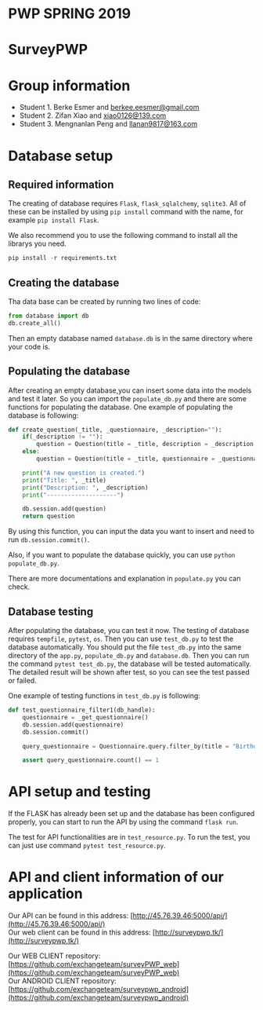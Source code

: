 # PWP SPRING 2019
# SurveyPWP
# Group information
* Student 1. Berke Esmer and berkee.eesmer@gmail.com
* Student 2. Zifan Xiao and xiao0126@139.com
* Student 3. Mengnanlan Peng and llanan9817@163.com
# Database setup
## Required information
The creating of database requires `Flask`, `flask_sqlalchemy`, `sqlite3`. All of these can be installed by using `pip install` command with the name, for example `pip install Flask`. 

We also recommend you to use the following command to install all the librarys you need.
```python
pip install -r requirements.txt
``` 
## Creating the database
Tha data base can be created by running two lines of code: 
```python
from database import db
db.create_all()
```
Then an empty database named `database.db` is in the same directory where your code is. 
## Populating the database
After creating an empty database,you can insert some data into the models and test it later. So you can import the `populate_db.py` and there are some functions for populating the database. One example of populating the database is following:
```python
def create_question(_title, _questionnaire, _description=""):
	if(_description != ""):
		question = Question(title = _title, description = _description, questionnaire = _questionnaire)
	else:
		question = Question(title = _title, questionnaire = _questionnaire)

	print("A new question is created.")
	print("Title: ", _title)
	print("Description: ", _description)
	print("--------------------")

	db.session.add(question)
	return question
```
By using this function, you can input the data you want to insert and need to run `db.session.commit()`. 

Also, if you want to populate the database quickly, you can use `python populate_db.py`.

There are more documentations and explanation in `populate.py` you can check.

## Database testing 
After populating the database, you can test it now. The testing of database requires `tempfile`, `pytest`, `os`. Then you can use `test_db.py` to test the database automatically. You should put the file `test_db.py` into the same directory of the `app.py`, `populate_db.py` and `database.db`. Then you can run the command `pytest test_db.py`, the database will be tested automatically. The detailed result will be shown after test, so you can see the test passed or failed.

One example of testing functions in `test_db.py` is following:
```python
def test_questionnaire_filter1(db_handle):
	questionnaire = _get_questionnaire()
	db.session.add(questionnaire)
	db.session.commit()

	query_questionnaire = Questionnaire.query.filter_by(title = "Birthday party for Ivan")

	assert query_questionnaire.count() == 1
```

# API setup and testing
If the FLASK has already been set up and the database has been configured properly, you can start to run the API by using the command `flask run`.

The test for API functionalities are in `test_resource.py`. To run the test, you can just use command `pytest test_resource.py`.

# API and client information of our application
Our API can be found in this address: [http://45.76.39.46:5000/api/](http://45.76.39.46:5000/api/)   
Our web client can be found in this address: [http://surveypwp.tk/](http://surveypwp.tk/)

Our WEB CLIENT repository: [https://github.com/exchangeteam/surveyPWP_web](https://github.com/exchangeteam/surveyPWP_web)   
Our ANDROID CLIENT repository: [https://github.com/exchangeteam/surveypwp_android](https://github.com/exchangeteam/surveypwp_android)







